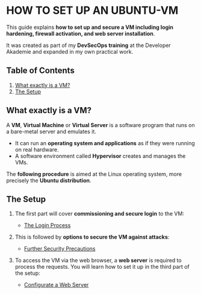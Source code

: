 # HOW TO SET UP AN UBUNTU-VM  

This guide explains **how to set up and secure a VM including login hardening, firewall activation, and web server installation**.  
  
It was created as part of my **DevSecOps training** at the Developer Akademie and expanded in my own practical work.  

## Table of Contents

1. [What exactly is a VM?](#what-exactly-is-a-vm)
1. [The Setup](#the-setup)

## What exactly is a VM?

A **VM**, **Virtual Machine** or **Virtual Server** is a software program that runs on a bare-metal server and emulates it.

* It can run an **operating system and applications** as if they were running on real hardware.  
* A software environment called **Hypervisor** creates and manages the VMs.

The **following procedure** is aimed at the Linux operating system, more precisely the **Ubuntu distribution**.

## The Setup

1. The first part will cover **commissioning and secure login** to the VM:

    * [The Login Process](./login.md)

1. This is followed by **options to secure the VM against attacks**:

    * [Further Security Precautions](./security.md)

1. To access the VM via the web browser, a **web server** is required to process the requests. You will learn how to set it up in the third part of the setup:

    * [Configurate a Web Server](./nginx.md)
